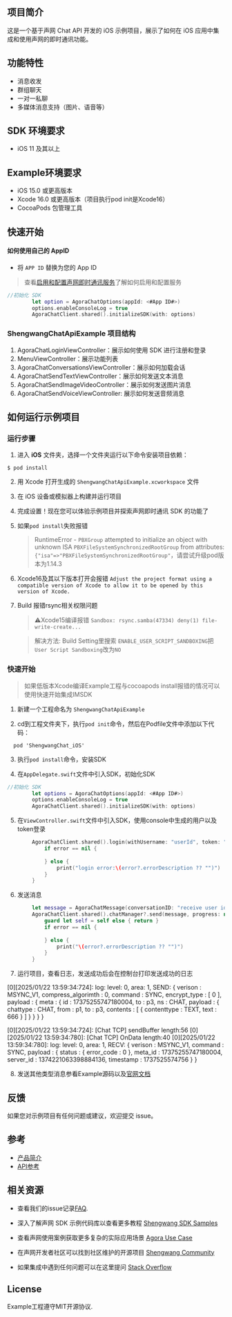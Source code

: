 
## 项目简介
这是一个基于声网 Chat API 开发的 iOS 示例项目，展示了如何在 iOS 应用中集成和使用声网的即时通讯功能。

## 功能特性
- 消息收发
- 群组聊天
- 一对一私聊
- 多媒体消息支持（图片、语音等）

## SDK 环境要求
- iOS 11 及其以上

## Example环境要求
- iOS 15.0 或更高版本
- Xcode 16.0 或更高版本（项目执行pod init是Xcode16）
- CocoaPods 包管理工具

## 快速开始

#### 如何使用自己的 AppID

- 将 `APP ID` 替换为您的 App ID

> 查看[启用和配置声网即时通讯服务](https://im.shengwang.cn/docs/sdk/ios/enable_im.html)了解如何启用和配置服务
   
```Swift
//初始化 SDK
        let option = AgoraChatOptions(appId: <#App ID#>)
        options.enableConsoleLog = true
        AgoraChatClient.shared().initializeSDK(with: options)
```


### ShengwangChatApiExample 项目结构

1. AgoraChatLoginViewController：展示如何使用 SDK 进行注册和登录
2. MenuViewController：展示功能列表
3. AgoraChatConversationsViewController：展示如何加载会话
4. AgoraChatSendTextViewController：展示如何发送文本消息
5. AgoraChatSendImageVideoController：展示如何发送图片消息
6. AgoraChatSendVoiceViewController: 展示如何发送音频消息


## 如何运行示例项目

### 运行步骤

1. 进入 **iOS** 文件夹，选择一个文件夹运行以下命令安装项目依赖：
```shell
$ pod install
```

2. 用 Xcode 打开生成的 `ShengwangChatApiExample.xcworkspace` 文件
3. 在 iOS 设备或模拟器上构建并运行项目
4. 完成设置！现在您可以体验示例项目并探索声网即时通讯 SDK 的功能了
5. 如果`pod install`失败报错 
    > RuntimeError - `PBXGroup` attempted to initialize an object with unknown ISA `PBXFileSystemSynchronizedRootGroup` from attributes: `{"isa"=>"PBXFileSystemSynchronizedRootGroup"`，请尝试升级pod版本为1.14.3
6. Xcode16及其以下版本打开会报错 `Adjust the project format using a compatible version of Xcode to allow it to be opened by this version of Xcode.`
7. Build 报错rsync相关权限问题
    > ⚠️Xcode15编译报错 ```Sandbox: rsync.samba(47334) deny(1) file-write-create...```

    > 解决方法: Build Setting里搜索 ```ENABLE_USER_SCRIPT_SANDBOXING```把```User Script Sandboxing```改为```NO```

### 快速开始
> 如果低版本Xcode编译Example工程与cocoapods install报错的情况可以使用快速开始集成IMSDK

1. 新建一个工程命名为 `ShengwangChatApiExample`

2. cd到工程文件夹下，执行`pod init`命令，然后在Podfile文件中添加以下代码：

```
  pod 'ShengwangChat_iOS'
```

3. 执行`pod install`命令，安装SDK

4. 在`AppDelegate.swift`文件中引入SDK，初始化SDK

```Swift
//初始化 SDK
        let options = AgoraChatOptions(appId: <#App ID#>)
        options.enableConsoleLog = true
        AgoraChatClient.shared().initializeSDK(with: options)
```

5. 在`ViewController.swift`文件中引入SDK，使用console中生成的用户以及token登录

```Swift
        AgoraChatClient.shared().login(withUsername: "userId", token: "user token") { (userId,error) in
            if error == nil {
            
            } else {
                print("login error:\(error?.errorDescription ?? "")")
            }
        }
```

6. 发送消息

```Swift
        let message = AgoraChatMessage(conversationID: "receive user id", body: AgoraChatTextMessageBody(text: text), ext: [:])
        AgoraChatClient.shared().chatManager?.send(message, progress: nil) { [weak self] sendMessage, error in
            guard let self = self else { return }
            if error == nil {
                
            } else {
                print("\(error?.errorDescription ?? "")")
            }
        }
```

7. 运行项目，查看日志，发送成功后会在控制台打印发送成功的日志

> 
[0][2025/01/22 13:59:34:724]: log: level: 0, area: 1, SEND:
{ verison : MSYNC_V1, compress_algorimth : 0, command : SYNC, encrypt_type : [ 0 ], payload : { meta : { id : 17375255747180004, to : p3, ns : CHAT, payload : { chattype : CHAT, from : p1, to : p3, contents : [ { contenttype : TEXT, text : 666 } ] } } } }

[0][2025/01/22 13:59:34:724]: [Chat TCP] sendBuffer length:56
[0][2025/01/22 13:59:34:780]: [Chat TCP] OnData length:40
[0][2025/01/22 13:59:34:780]: log: level: 0, area: 1, RECV:
{ verison : MSYNC_V1, command : SYNC, payload : { status : { error_code : 0 }, meta_id : 17375255747180004, server_id : 1374221063398884136, timestamp : 1737525574756 } }
>

8. 发送其他类型消息参看Example源码以及[官网文档](https://im.shengwang.cn/docs/sdk/ios/message_send_receive.html)

## 反馈

如果您对示例项目有任何问题或建议，欢迎提交 issue。

## 参考

- [产品简介](https://im.shengwang.cn/docs/sdk/ios/document_index.html)
- [API参考](https://im.shengwang.cn/sdkdocs/chat1.x/ios/)

## 相关资源

- 查看我们的issue记录[FAQ](https://doc.shengwang.cn/faq/list).

- 深入了解声网 SDK 示例代码库以查看更多教程 [Shengwang SDK Samples](https://github.com/Shengwang-Lab) 

- 查看声网使用案例获取更多复杂的实际应用场景 [Agora Use Case](https://github.com/AgoraIO-usecase)

- 在声网开发者社区可以找到社区维护的开源项目 [Shengwang Community](https://github.com/Shengwang-Lab)

- 如果集成中遇到任何问题可以在这里提问 [Stack Overflow](https://stackoverflow.com/questions/tagged/agora.io)

## License

Example工程遵守MIT开源协议.
